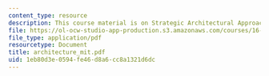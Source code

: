 ```yaml
---
content_type: resource
description: This course material is on Strategic Architectural Approaches at NASA.
file: https://ol-ocw-studio-app-production.s3.amazonaws.com/courses/16-892j-space-system-architecture-and-design-fall-2004/1eb80d3e0594fe46d8a6cc8a1321d6dc_architecture_mit.pdf
file_type: application/pdf
resourcetype: Document
title: architecture_mit.pdf
uid: 1eb80d3e-0594-fe46-d8a6-cc8a1321d6dc
---
```

